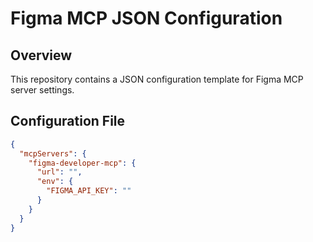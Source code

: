 # Figma MCP JSON Configuration

## Overview
This repository contains a JSON configuration template for Figma MCP server settings.

## Configuration File
```json
{
  "mcpServers": {
    "figma-developer-mcp": {
      "url": "",
      "env": {
        "FIGMA_API_KEY": ""
      }
    }
  }
}
```
